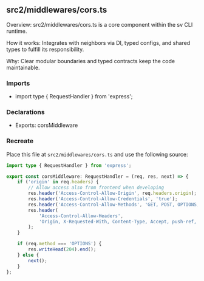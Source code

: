 ## src2/middlewares/cors.ts

Overview: src2/middlewares/cors.ts is a core component within the sv CLI runtime.

How it works: Integrates with neighbors via DI, typed configs, and shared types to fulfill its responsibility.

Why: Clear modular boundaries and typed contracts keep the code maintainable.

### Imports

- import type { RequestHandler } from 'express';

### Declarations

- Exports: corsMiddleware

### Recreate

Place this file at `src2/middlewares/cors.ts` and use the following source:

```ts
import type { RequestHandler } from 'express';

export const corsMiddleware: RequestHandler = (req, res, next) => {
	if ('origin' in req.headers) {
		// Allow access also from frontend when developing
		res.header('Access-Control-Allow-Origin', req.headers.origin);
		res.header('Access-Control-Allow-Credentials', 'true');
		res.header('Access-Control-Allow-Methods', 'GET, POST, OPTIONS, PUT, PATCH, DELETE');
		res.header(
			'Access-Control-Allow-Headers',
			'Origin, X-Requested-With, Content-Type, Accept, push-ref, browser-id',
		);
	}

	if (req.method === 'OPTIONS') {
		res.writeHead(204).end();
	} else {
		next();
	}
};

```
